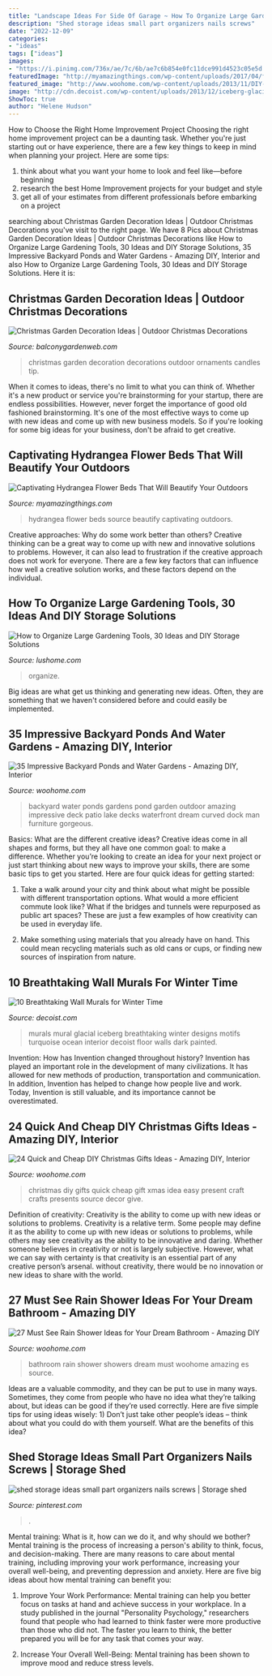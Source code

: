 ```yaml
---
title: "Landscape Ideas For Side Of Garage ~ How To Organize Large Gardening Tools, 30 Ideas And Diy Storage Solutions"
description: "Shed storage ideas small part organizers nails screws"
date: "2022-12-09"
categories:
- "ideas"
tags: ["ideas"]
images:
- "https://i.pinimg.com/736x/ae/7c/6b/ae7c6b854e0fc11dce991d4523c05e5d.jpg"
featuredImage: "http://myamazingthings.com/wp-content/uploads/2017/04/flowers-1.jpg"
featured_image: "http://www.woohome.com/wp-content/uploads/2013/11/DIY-Christmas-Gift-Ideas-3.jpg"
image: "http://cdn.decoist.com/wp-content/uploads/2013/12/iceberg-glacial-wall-mural.jpg"
ShowToc: true
author: "Helene Hudson"
---
```



How to Choose the Right Home Improvement Project
Choosing the right home improvement project can be a daunting task. Whether you're just starting out or have experience, there are a few key things to keep in mind when planning your project. Here are some tips: 
1. think about what you want your home to look and feel like—before beginning
2. research the best Home Improvement projects for your budget and style
3. get all of your estimates from different professionals before embarking on a project

	

		
searching about Christmas Garden Decoration Ideas | Outdoor Christmas Decorations you've visit to the right page. We have 8 Pics about Christmas Garden Decoration Ideas | Outdoor Christmas Decorations like How to Organize Large Gardening Tools, 30 Ideas and DIY Storage Solutions, 35 Impressive Backyard Ponds and Water Gardens - Amazing DIY, Interior and also How to Organize Large Gardening Tools, 30 Ideas and DIY Storage Solutions. Here it is:
		
    
## Christmas Garden Decoration Ideas | Outdoor Christmas Decorations

<img loading=lazy src="http://balconygardenweb.com/wp-content/uploads/2015/12/garden-christmas-decoration-1_mini.jpg" onerror="this.onerror=null;this.src='https://tse1.mm.bing.net/th?id=OIP.TR2PZMfUVvHiEKOQKLEmkwHaJ4&amp;pid=15.1';" alt="Christmas Garden Decoration Ideas | Outdoor Christmas Decorations">

_Source: balconygardenweb.com_

>christmas garden decoration decorations outdoor ornaments candles tip. 

	

When it comes to ideas, there's no limit to what you can think of. Whether it's a new product or service you're brainstorming for your startup, there are endless possibilities. However, never forget the importance of good old fashioned brainstorming. It's one of the most effective ways to come up with new ideas and come up with new business models. So if you're looking for some big ideas for your business, don't be afraid to get creative.

    
## Captivating Hydrangea Flower Beds That Will Beautify Your Outdoors

<img loading=lazy src="http://myamazingthings.com/wp-content/uploads/2017/04/flowers-1.jpg" onerror="this.onerror=null;this.src='https://tse4.mm.bing.net/th?id=OIP.knc776x2DYb2zGnYZev9WwHaJ4&amp;pid=15.1';" alt="Captivating Hydrangea Flower Beds That Will Beautify Your Outdoors">

_Source: myamazingthings.com_

>hydrangea flower beds source beautify captivating outdoors. 

	

Creative approaches: Why do some work better than others?
Creative thinking can be a great way to come up with new and innovative solutions to problems. However, it can also lead to frustration if the creative approach does not work for everyone. There are a few key factors that can influence how well a creative solution works, and these factors depend on the individual.

    
## How To Organize Large Gardening Tools, 30 Ideas And DIY Storage Solutions

<img loading=lazy src="https://www.lushome.com/wp-content/uploads/2020/01/storage-ideas-gadening-tools-19.jpg" onerror="this.onerror=null;this.src='https://tse2.mm.bing.net/th?id=OIP.E3o1e7CZR5NpChrnMiQJfwHaJ3&amp;pid=15.1';" alt="How to Organize Large Gardening Tools, 30 Ideas and DIY Storage Solutions">

_Source: lushome.com_

>organize. 

	

Big ideas are what get us thinking and generating new ideas. Often, they are something that we haven't considered before and could easily be implemented.

    
## 35 Impressive Backyard Ponds And Water Gardens - Amazing DIY, Interior

<img loading=lazy src="http://www.woohome.com/wp-content/uploads/2014/04/backyard-pond-water-garden-24.jpg" onerror="this.onerror=null;this.src='https://tse1.mm.bing.net/th?id=OIP.HRwmMkF2d-1dRJ0D_wYibAHaHa&amp;pid=15.1';" alt="35 Impressive Backyard Ponds and Water Gardens - Amazing DIY, Interior">

_Source: woohome.com_

>backyard water ponds gardens pond garden outdoor amazing impressive deck patio lake decks waterfront dream curved dock man furniture gorgeous. 

	

Basics: What are the different creative ideas?
Creative ideas come in all shapes and forms, but they all have one common goal: to make a difference. Whether you’re looking to create an idea for your next project or just start thinking about new ways to improve your skills, there are some basic tips to get you started. Here are four quick ideas for getting started:
1. Take a walk around your city and think about what might be possible with different transportation options. What would a more efficient commute look like? What if the bridges and tunnels were repurposed as public art spaces? These are just a few examples of how creativity can be used in everyday life.

2. Make something using materials that you already have on hand. This could mean recycling materials such as old cans or cups, or finding new sources of inspiration from nature.

    
## 10 Breathtaking Wall Murals For Winter Time

<img loading=lazy src="http://cdn.decoist.com/wp-content/uploads/2013/12/iceberg-glacial-wall-mural.jpg" onerror="this.onerror=null;this.src='https://tse2.mm.bing.net/th?id=OIP.kSLoADa8poQaYb62GOlUxgHaLH&amp;pid=15.1';" alt="10 Breathtaking Wall Murals for Winter Time">

_Source: decoist.com_

>murals mural glacial iceberg breathtaking winter designs motifs turquoise ocean interior decoist floor walls dark painted. 

	

Invention: How has Invention changed throughout history?
Invention has played an important role in the development of many civilizations. It has allowed for new methods of production, transportation and communication. In addition, Invention has helped to change how people live and work. Today, Invention is still valuable, and its importance cannot be overestimated.

    
## 24 Quick And Cheap DIY Christmas Gifts Ideas - Amazing DIY, Interior

<img loading=lazy src="http://www.woohome.com/wp-content/uploads/2013/11/DIY-Christmas-Gift-Ideas-3.jpg" onerror="this.onerror=null;this.src='https://tse2.mm.bing.net/th?id=OIP.nk0rdHztIpGxf6Kc_FXtqAHaJ4&amp;pid=15.1';" alt="24 Quick and Cheap DIY Christmas Gifts Ideas - Amazing DIY, Interior">

_Source: woohome.com_

>christmas diy gifts quick cheap gift xmas idea easy present craft crafts presents source decor give. 

	

Definition of creativity: Creativity is the ability to come up with new ideas or solutions to problems.
Creativity is a relative term. Some people may define it as the ability to come up with new ideas or solutions to problems, while others may see creativity as the ability to be innovative and daring. Whether someone believes in creativity or not is largely subjective. However, what we can say with certainty is that creativity is an essential part of any creative person’s arsenal. without creativity, there would be no innovation or new ideas to share with the world.

    
## 27 Must See Rain Shower Ideas For Your Dream Bathroom - Amazing DIY

<img loading=lazy src="http://www.woohome.com/wp-content/uploads/2015/03/Rain-Showers-Bathroom-ideas-woohome-23.jpg" onerror="this.onerror=null;this.src='https://tse3.mm.bing.net/th?id=OIP.RDn-Tgu5nHGiDmq45XfL8QHaLH&amp;pid=15.1';" alt="27 Must See Rain Shower Ideas for Your Dream Bathroom - Amazing DIY">

_Source: woohome.com_

>bathroom rain shower showers dream must woohome amazing es source. 

	

Ideas are a valuable commodity, and they can be put to use in many ways. Sometimes, they come from people who have no idea what they’re talking about, but ideas can be good if they’re used correctly. Here are five simple tips for using ideas wisely: 1) Don’t just take other people’s ideas – think about what you could do with them yourself. What are the benefits of this idea?

    
## Shed Storage Ideas Small Part Organizers Nails Screws | Storage Shed

<img loading=lazy src="https://i.pinimg.com/736x/ae/7c/6b/ae7c6b854e0fc11dce991d4523c05e5d.jpg" onerror="this.onerror=null;this.src='https://tse2.mm.bing.net/th?id=OIP.tYa8Hox1Erzukk1q2L64-QHaLJ&amp;pid=15.1';" alt="shed storage ideas small part organizers nails screws | Storage shed">

_Source: pinterest.com_

>. 

	

Mental training: What is it, how can we do it, and why should we bother?
Mental training is the process of increasing a person's ability to think, focus, and decision-making. There are many reasons to care about mental training, including improving your work performance, increasing your overall well-being, and preventing depression and anxiety. Here are five big ideas about how mental training can benefit you:
1. Improve Your Work Performance: Mental training can help you better focus on tasks at hand and achieve success in your workplace. In a study published in the journal "Personality Psychology," researchers found that people who had learned to think faster were more productive than those who did not. The faster you learn to think, the better prepared you will be for any task that comes your way.

2. Increase Your Overall Well-Being: Mental training has been shown to improve mood and reduce stress levels.

